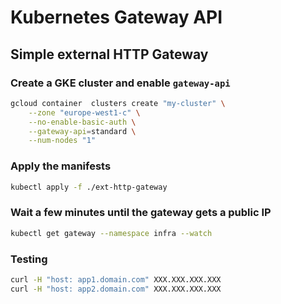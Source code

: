 # Kubernetes Gateway API

## Simple external HTTP Gateway

### Create a GKE cluster and enable `gateway-api`

```sh
gcloud container  clusters create "my-cluster" \
    --zone "europe-west1-c" \
    --no-enable-basic-auth \
    --gateway-api=standard \
    --num-nodes "1"
```

### Apply the manifests

```sh
kubectl apply -f ./ext-http-gateway
```

### Wait a few minutes until the gateway gets a public IP

```sh
kubectl get gateway --namespace infra --watch
```

### Testing

```sh
curl -H "host: app1.domain.com" XXX.XXX.XXX.XXX
curl -H "host: app2.domain.com" XXX.XXX.XXX.XXX
```
